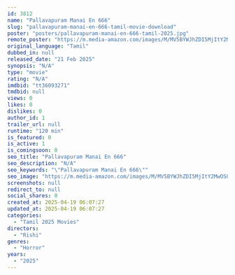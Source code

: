 ```yaml
---
id: 3812
name: "Pallavapuram Manai En 666"
slug: "pallavapuram-manai-en-666-tamil-movie-download"
poster: "posters/pallavapuram-manai-en-666-tamil-2025.jpg"
remote_poster: "https://m.media-amazon.com/images/M/MV5BYWJhZDI5MjItY2MwOS00MzRlLWEwZGItN2YzMmQ0MmEwYzhkXkEyXkFqcGc@._V1_SX300.jpg"
original_language: "Tamil"
dubbed_in: null
released_date: "21 Feb 2025"
synopsis: "N/A"
type: "movie"
rating: "N/A"
imdbid: "tt36093271"
tmdbid: null
views: 0
likes: 0
dislikes: 0
author_id: 1
trailer_url: null
runtime: "120 min"
is_featured: 0
is_active: 1
is_comingsoon: 0
seo_title: "Pallavapuram Manai En 666"
seo_description: "N/A"
seo_keywords: "\"Pallavapuram Manai En 666\""
seo_image: "https://m.media-amazon.com/images/M/MV5BYWJhZDI5MjItY2MwOS00MzRlLWEwZGItN2YzMmQ0MmEwYzhkXkEyXkFqcGc@._V1_SX300.jpg"
screenshots: null
redirect_to: null
social_shares: 0
created_at: 2025-04-19 06:07:27
updated_at: 2025-04-19 06:07:27
categories:
  - "Tamil 2025 Movies"
directors:
  - "Rishi"
genres:
  - "Horror"
years:
  - "2025"
---
```

